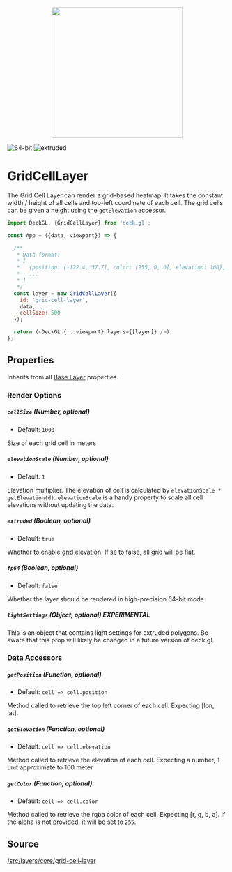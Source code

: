<div align="center">
  <img height="300" src="/demo/src/static/images/grid-layer.gif" />
</div>

<p class="badges">
  <img src="https://img.shields.io/badge/64--bit-support-blue.svg?style=flat-square" alt="64-bit" />
  <img src="https://img.shields.io/badge/extruded-yes-blue.svg?style=flat-square" alt="extruded" />
</p>

# GridCellLayer

The Grid Cell Layer can render a grid-based heatmap.
It takes the constant width / height of all cells and top-left coordinate of
each cell. The grid cells can be given a height using the `getElevation` accessor.

```js
import DeckGL, {GridCellLayer} from 'deck.gl';

const App = ({data, viewport}) => {

  /**
   * Data format:
   * [
   *   {position: [-122.4, 37.7], color: [255, 0, 0], elevation: 100},
   *   ...
   * ]
   */
  const layer = new GridCellLayer({
    id: 'grid-cell-layer',
    data,
    cellSize: 500
  });

  return (<DeckGL {...viewport} layers={[layer]} />);
};
```

## Properties

Inherits from all [Base Layer](/docs/api-reference/base-layer.md) properties.

### Render Options

##### `cellSize` (Number, optional)

- Default: `1000`

Size of each grid cell in meters

##### `elevationScale` (Number, optional)

- Default: `1`

Elevation multiplier. The elevation of cell is calculated by
`elevationScale * getElevation(d)`. `elevationScale` is a handy property
to scale all cell elevations without updating the data.

##### `extruded` (Boolean, optional)

- Default: `true`

Whether to enable grid elevation. If se to false, all grid will be flat.

##### `fp64` (Boolean, optional)

- Default: `false`

Whether the layer should be rendered in high-precision 64-bit mode

##### `lightSettings` (Object, optional) **EXPERIMENTAL**

This is an object that contains light settings for extruded polygons.
Be aware that this prop will likely be changed in a future version of deck.gl.

### Data Accessors

##### `getPosition` (Function, optional)

- Default: `cell => cell.position`

Method called to retrieve the top left corner of each cell.
Expecting [lon, lat].

##### `getElevation` (Function, optional)

- Default: `cell => cell.elevation`

Method called to retrieve the elevation of each cell.
Expecting a number, 1 unit approximate to 100 meter

##### `getColor` (Function, optional)

- Default: `cell => cell.color`

Method called to retrieve the rgba color of each cell. Expecting [r, g, b, a].
If the alpha is not provided, it will be set to `255`.

## Source

[/src/layers/core/grid-cell-layer](https://github.com/uber/deck.gl/tree/4.1-release/src/layers/core/grid-cell-layer)

